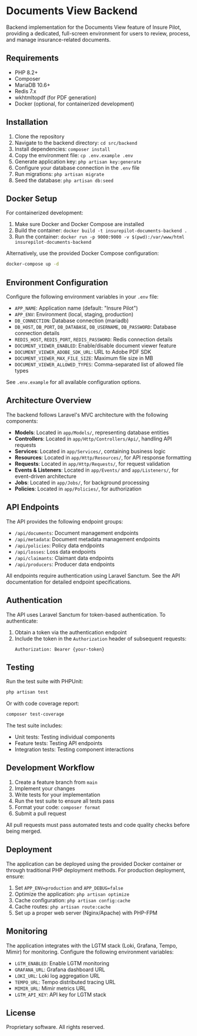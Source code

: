 # Documents View Backend

Backend implementation for the Documents View feature of Insure Pilot, providing a dedicated, full-screen environment for users to review, process, and manage insurance-related documents.

## Requirements

- PHP 8.2+
- Composer
- MariaDB 10.6+
- Redis 7.x
- wkhtmltopdf (for PDF generation)
- Docker (optional, for containerized development)

## Installation

1. Clone the repository
2. Navigate to the backend directory: `cd src/backend`
3. Install dependencies: `composer install`
4. Copy the environment file: `cp .env.example .env`
5. Generate application key: `php artisan key:generate`
6. Configure your database connection in the `.env` file
7. Run migrations: `php artisan migrate`
8. Seed the database: `php artisan db:seed`

## Docker Setup

For containerized development:

1. Make sure Docker and Docker Compose are installed
2. Build the container: `docker build -t insurepilot-documents-backend .`
3. Run the container: `docker run -p 9000:9000 -v $(pwd):/var/www/html insurepilot-documents-backend`

Alternatively, use the provided Docker Compose configuration:

```bash
docker-compose up -d
```

## Environment Configuration

Configure the following environment variables in your `.env` file:

- `APP_NAME`: Application name (default: "Insure Pilot")
- `APP_ENV`: Environment (local, staging, production)
- `DB_CONNECTION`: Database connection (mariadb)
- `DB_HOST`, `DB_PORT`, `DB_DATABASE`, `DB_USERNAME`, `DB_PASSWORD`: Database connection details
- `REDIS_HOST`, `REDIS_PORT`, `REDIS_PASSWORD`: Redis connection details
- `DOCUMENT_VIEWER_ENABLED`: Enable/disable document viewer feature
- `DOCUMENT_VIEWER_ADOBE_SDK_URL`: URL to Adobe PDF SDK
- `DOCUMENT_VIEWER_MAX_FILE_SIZE`: Maximum file size in MB
- `DOCUMENT_VIEWER_ALLOWED_TYPES`: Comma-separated list of allowed file types

See `.env.example` for all available configuration options.

## Architecture Overview

The backend follows Laravel's MVC architecture with the following components:

- **Models**: Located in `app/Models/`, representing database entities
- **Controllers**: Located in `app/Http/Controllers/Api/`, handling API requests
- **Services**: Located in `app/Services/`, containing business logic
- **Resources**: Located in `app/Http/Resources/`, for API response formatting
- **Requests**: Located in `app/Http/Requests/`, for request validation
- **Events & Listeners**: Located in `app/Events/` and `app/Listeners/`, for event-driven architecture
- **Jobs**: Located in `app/Jobs/`, for background processing
- **Policies**: Located in `app/Policies/`, for authorization

## API Endpoints

The API provides the following endpoint groups:

- `/api/documents`: Document management endpoints
- `/api/metadata`: Document metadata management endpoints
- `/api/policies`: Policy data endpoints
- `/api/losses`: Loss data endpoints
- `/api/claimants`: Claimant data endpoints
- `/api/producers`: Producer data endpoints

All endpoints require authentication using Laravel Sanctum. See the API documentation for detailed endpoint specifications.

## Authentication

The API uses Laravel Sanctum for token-based authentication. To authenticate:

1. Obtain a token via the authentication endpoint
2. Include the token in the `Authorization` header of subsequent requests:
   ```
   Authorization: Bearer {your-token}
   ```

## Testing

Run the test suite with PHPUnit:

```bash
php artisan test
```

Or with code coverage report:

```bash
composer test-coverage
```

The test suite includes:
- Unit tests: Testing individual components
- Feature tests: Testing API endpoints
- Integration tests: Testing component interactions

## Development Workflow

1. Create a feature branch from `main`
2. Implement your changes
3. Write tests for your implementation
4. Run the test suite to ensure all tests pass
5. Format your code: `composer format`
6. Submit a pull request

All pull requests must pass automated tests and code quality checks before being merged.

## Deployment

The application can be deployed using the provided Docker container or through traditional PHP deployment methods. For production deployment, ensure:

1. Set `APP_ENV=production` and `APP_DEBUG=false`
2. Optimize the application: `php artisan optimize`
3. Cache configuration: `php artisan config:cache`
4. Cache routes: `php artisan route:cache`
5. Set up a proper web server (Nginx/Apache) with PHP-FPM

## Monitoring

The application integrates with the LGTM stack (Loki, Grafana, Tempo, Mimir) for monitoring. Configure the following environment variables:

- `LGTM_ENABLED`: Enable LGTM monitoring
- `GRAFANA_URL`: Grafana dashboard URL
- `LOKI_URL`: Loki log aggregation URL
- `TEMPO_URL`: Tempo distributed tracing URL
- `MIMIR_URL`: Mimir metrics URL
- `LGTM_API_KEY`: API key for LGTM stack

## License

Proprietary software. All rights reserved.